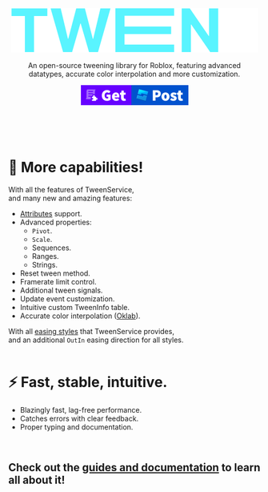 <div align="center">

<img src="./Logo.png"></img>

An open-source tweening library for Roblox, featuring advanced<br>
datatypes, accurate color interpolation and more customization.

[<img src="https://raw.githubusercontent.com/AlexanderLindholt/LinkButtons/refs/heads/main/Static/Module.png"></img>](https://create.roblox.com/store/asset/100081703118723) ​ [<img src="https://raw.githubusercontent.com/AlexanderLindholt/LinkButtons/refs/heads/main/Static/Devforum.png"></img>](https://devforum.roblox.com/t/3599638)
</div>
<br>
​<br>
<br>

# 🌟 More capabilities!
With all the features of TweenService,<br>
and many new and amazing features:
- [Attributes](https://create.roblox.com/docs/scripting/attributes) support.
- Advanced properties:
  - `Pivot`.
  - `Scale`.
  - Sequences.
  - Ranges.
  - Strings.
- Reset tween method.
- Framerate limit control.
- Additional tween signals.
- Update event customization.
- Intuitive custom TweenInfo table.
- Accurate color interpolation ([Oklab](https://observablehq.com/@aras-p/oklab-interpolation-test)).

With all [easing styles](https://create.roblox.com/docs/reference/engine/enums/EasingStyle) that TweenService provides,<br>
and an additional `OutIn` easing direction for all styles.
<br>
<br>

# ⚡ Fast, stable, intuitive.
- Blazingly fast, lag-free performance.
- Catches errors with clear feedback.
- Proper typing and documentation.
​<br>
<br>


## Check out the [guides and documentation](https://alexanderlindholt.gitbook.io/textplus) to learn all about it!
<br>
